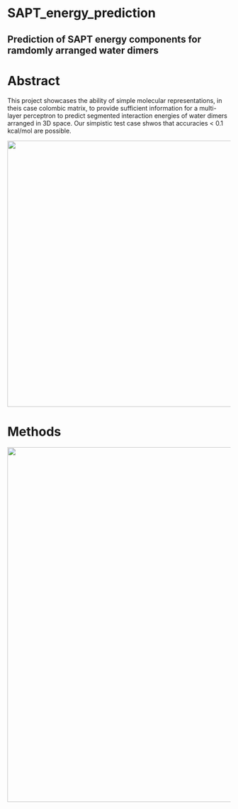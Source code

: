 # SAPT_energy_prediction
## Prediction of SAPT energy components for ramdomly arranged water dimers

# Abstract
This project showcases the ability of simple molecular representations, in theis case colombic matrix, to provide sufficient information for a multi-layer perceptron to predict segmented interaction energies of water dimers arranged in 3D space. Our simpistic test case shwos that accuracies < 0.1 kcal/mol are possible.

<img src="https://raw.github.com/eisenhart-andrew/SAPT_energy_prediction/main/toc_image.png" width="700" height="600">

# Methods
<img src="https://raw.github.com/eisenhart-andrew/SAPT_energy_prediction/main/diagram.png" width="600" height="800">
